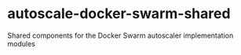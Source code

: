 # autoscale-docker-swarm-shared
Shared components for the Docker Swarm autoscaler implementation modules
